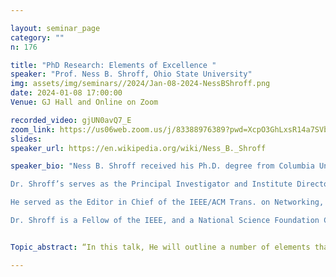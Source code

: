 ```yaml
---

layout: seminar_page
category: ""
n: 176

title: "PhD Research: Elements of Excellence "
speaker: "Prof. Ness B. Shroff, Ohio State University" 
img: assets/img/seminars//2024/Jan-08-2024-NessBShroff.png
date: 2024-01-08 17:00:00 
Venue: GJ Hall and Online on Zoom

recorded_video: gjUN0avQ7_E
zoom_link: https://us06web.zoom.us/j/83388976389?pwd=XcpO3GhLxsR14a7SVbPx33HQQa1jbt.1
slides: 
speaker_url: https://en.wikipedia.org/wiki/Ness_B._Shroff

speaker_bio: "Ness B. Shroff received his Ph.D. degree from Columbia University, NY in 1994 and joined Purdue university immediately thereafter as an Assistant Professor. At Purdue, he became Professor of the school of Electrical and Computer Engineering and director of CWSA in 2004, a university-wide center on wireless systems and applications. In July 2007, he joined the ECE and CSE departments at The Ohio State University, where he holds the Ohio Eminent Scholar Chaired Professorship of Networking and Communications. From 2009-2012, he also served as a Guest Chaired professor of Wireless Communications at Tsinghua University, Beijing, China, and from 2012-2016 an Honorary Guest Professor at Shanghai Jiatong University. He currently holds a visiting position at the Indian Institute of Technology, Bombay. 

Dr. Shroff’s serves as the Principal Investigator and Institute Director of the NSF AI Institute on Future Edge Networks and Distributed Intelligence (ai-edge.osu.edu). His research focuses on fundamental problems in machine learning, network optimization, stochastic control, and algorithmic design. His work contributes to the design, control, performance, pricing, and security of complex systems such as communication networks, computing, storage and cloud based systems, social networks, and recommendation systems. 

He served as the Editor in Chief of the IEEE/ACM Trans. on Networking, and currently serves as the Steering Committee Chair of ACM Mobihoc. He has given several keynote addresses at major conferences and has also organized a number of workshops for the National Science Foundation. 

Dr. Shroff is a Fellow of the IEEE, and a National Science Foundation CAREER awardee. His papers have received numerous awards at top-tier venues. For example, he received the best paper award at IEEE INFOCOM 2006, IEEE INFOCOM 2008, and IEEE INFOCOM 2016, the best paper of the year in the journal of Communication and Networking (2005) and in Computer Networks (2003). He also also received runner-up awards at IEEE INFOCOM 2005 and IEEE INFOCOM 2013. In addition, his papers have received the best student paper award (from all papers whose first author is a student) at ACM Sigmetrics 2017, IEEE WiOPT 2013, IEEE WiOPT 2012, and IEEE IWQoS 2006. Dr. Shroff is on the list of highly cited researchers from Thomson Reuters ISI (previously ISI web of Science) in 2014 and 2015, and in Thomson Reuters Book on The World's Most Influential Scientific Minds in 2014. He received the IEEE INFOCOM achievement award for seminal contributions to scheduling and resource allocation in wireless networks, in 2014."


Topic_abstract: “In this talk, He will outline a number of elements that he believes are necessary for conducting high quality research. He will begin by briefly describing his expectations for granting a doctorate degree. He will then talk about integrity in research, which will involve discussions on plagiarism, proper etiquette for citing others' works, what constitutes a mistake versus a fraud, and how to best present one's results. Next, He will discuss some strategies for success. These strategies will include (i) a self-examination to  assess your own readiness for embarking on a PhD; (ii) how to choose and interact with your advisor, (iii) some  strategies for building your tool-set in order to prepare yourself before and during the research process; (iv) a discussion on how to choose a good problem; (v) strategies for solving difficult problems that He have observed to work well, and what to look for in a solution; (vi) how to write a good paper, mistakes to avoid, and some resources that you should always have in your personal library; and (vii) how to create an intellectual environment that will enable you to graduate into a scholar rather than only being a specialist technician. This talk is based on his own observations, mistakes, and interactions with a variety of PhD students and colleagues over the past thirty.”

---
```


